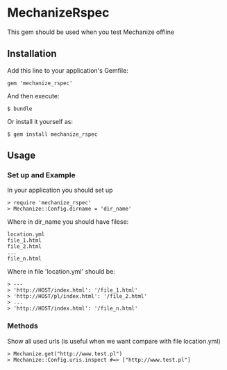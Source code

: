 # MechanizeRspec

This gem should be used when you test Mechanize offline

## Installation

Add this line to your application's Gemfile:

    gem 'mechanize_rspec'

And then execute:

    $ bundle

Or install it yourself as:

    $ gem install mechanize_rspec

## Usage

### Set up and Example

In your application you should set up

    > require 'mechanize_rspec'
    > Mechanize::Config.dirname = 'dir_name'

Where in dir_name you should have filese:

    location.yml
    file_1.html
    file_2.html
    ...
    file_n.html

Where in file 'location.yml' should be:

    > ---
    > 'http://HOST/index.html': '/file_1.html'
    > 'http://HOST/pl/index.html': '/file_2.html'
    > ...
    > 'http://HOST/index.html': '/file_n.html'

### Methods

Show all used urls (is useful when we want compare with file location.yml)

    > Mechanize.get("http://www.test.pl")
    > Mechanize::Config.uris.inspect #=> ["http://www.test.pl"]

